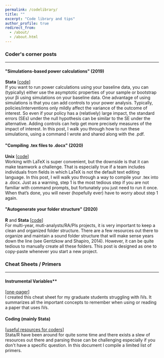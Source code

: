 ```yaml
---
permalink: /codelibrary/
title: ""
excerpt: "Code library and tips"
author_profile: true
redirect_from: 
  - /about/
  - /about.html
---
```



### Coder's corner posts  
 --- 
#### "Simulations-based power calculations" (2019)
**Stata** [[code](https://csae.web.ox.ac.uk/files/coderscornerttweek5fmpdf)]    
If you want to run power calculations using your baseline data, you can (typically) either use the asymptotic properties of your sample or bootstrap your βi using simulations on your baseline data. One advantage of using simulations is that you can add controls to your power analysis. Typically, policies/interventions only mildly affect the variance of the outcome of interest. So even if your policy has a (relatively) large impact, the standard errors (SEs) under the null hypothesis can be similar to the SE under the alternative. Adding controls can help get more precisely measures of the impact of interest. In this post, I walk you through how to run these simulations, using a command I wrote and shared along with the .pdf.  
 
#### "Compiling .tex files to .docx" (2020)  
**Unix** [[code](https://csae.web.ox.ac.uk/files/coderscornermt19week4fm1pdf)]  
Working with LaTeX is super convenient, but the downside is that it can make teamwork a challenge. That is especially true if a team includes individuals from fields in which LaTeX is not the default text editing language. In this post, I will walk you through a way to compile your .tex into a .docx. Just as a warning, step 1 is the most tedious step if you are not familiar with command prompts, but fortunately you just need to run it once. When that’s done, you will never (hopefully ever) have to worry about step 1 again.

#### "Autogenerate your folder structure" (2020)  
**R** and **Stata** [[code](https://csae.web.ox.ac.uk/sites/default/files/csae/documents/media/coderscorner_mt20week3_sp_v2.pdf)]  
For multi-year, muti-analysts/RA/PIs projects, it is very important to keep a clean and organized folder structure. There are a few resources out there to organize and maintain a sound folder structure that will make sense years down the line (see Gentzkow and Shapiro, 2014). However, it can be quite tedious to manually create all these folders. This post is designed as one to copy-paste whenever you start a new project.   

### Cheat Sheets / Primers
---
#### Instrumental Variables**
[[one-pager](http://bzdiop.github.io/files/Misc/CheatSheetIV_BZD.pdf)]  
I created this cheat sheet for my graduate students struggling with IVs. It summarizes all the important concepts to remember when using or reading a paper that uses IVs.   
#### Coding (mainly Stata) 
[[useful resources for coders](http://bzdiop.github.io/files/Misc/stataResources_MSc_201201.pdf)]  
Stata/R have been around for quite some time and there exists a slew of resources out there and parsing those can be challenging especially if you don't have a specific question. In this document I compile a limited list of primers.  

